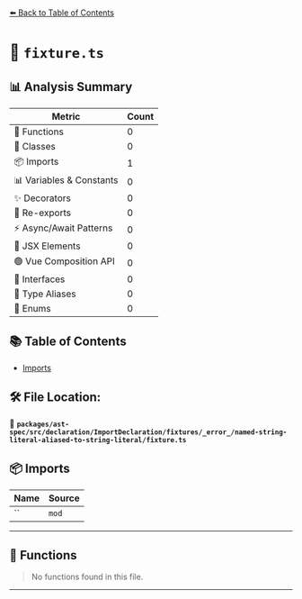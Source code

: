 [⬅️ Back to Table of Contents](../../../../../../../../index.md)

# 📄 `fixture.ts`

## 📊 Analysis Summary

| Metric | Count |
|--------|-------|
| 🔧 Functions | 0 |
| 🧱 Classes | 0 |
| 📦 Imports | 1 |
| 📊 Variables & Constants | 0 |
| ✨ Decorators | 0 |
| 🔄 Re-exports | 0 |
| ⚡ Async/Await Patterns | 0 |
| 💠 JSX Elements | 0 |
| 🟢 Vue Composition API | 0 |
| 📐 Interfaces | 0 |
| 📑 Type Aliases | 0 |
| 🎯 Enums | 0 |

## 📚 Table of Contents

- [Imports](#imports)

## 🛠️ File Location:
📂 **`packages/ast-spec/src/declaration/ImportDeclaration/fixtures/_error_/named-string-literal-aliased-to-string-literal/fixture.ts`**

## 📦 Imports

| Name | Source |
|------|--------|
| `` | `mod` |


---

## 🔧 Functions

> No functions found in this file.


---